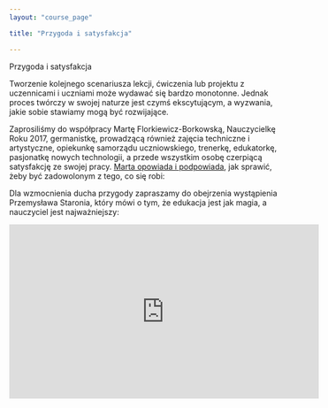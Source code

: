 ```yaml
---
layout: "course_page"

title: "Przygoda i satysfakcja"

---
```


<div class="text-center screen-title">
Przygoda i satysfakcja
</div>

<div class="screen-content">
  <p>Tworzenie kolejnego scenariusza lekcji, ćwiczenia lub projektu z uczennicami i uczniami może wydawać się bardzo monotonne. Jednak proces twórczy w swojej naturze jest czymś ekscytującym, a wyzwania, jakie sobie stawiamy mogą być rozwijające.</p>
  
  <p>Zaprosiliśmy do współpracy Martę Florkiewicz-Borkowską, Nauczycielkę Roku 2017, germanistkę, prowadzącą również zajęcia techniczne i artystyczne, opiekunkę samorządu uczniowskiego, trenerkę, edukatorkę, pasjonatkę nowych technologii, a przede wszystkim osobę czerpiącą satysfakcję ze swojej pracy. <a class="content-link" href="#">Marta opowiada i podpowiada</a>, jak sprawić, żeby być zadowolonym z tego, co się robi:</p>
  
  <p>Dla wzmocnienia ducha przygody zapraszamy do obejrzenia wystąpienia Przemysława Staronia, który mówi o tym, że edukacja jest jak magia, a nauczyciel jest najważniejszy:</p>
  
  <div class="row">
  <div class="col-md-12 col-xs-12">
   <div class="embed-responsive embed-responsive-16by9"> 
   <iframe width="560" height="315" src="https://www.youtube.com/embed/KJYmuYQkt7c" frameborder="0" allow="autoplay; encrypted-media" allowfullscreen></iframe></div></div>
</div>

</div> 
